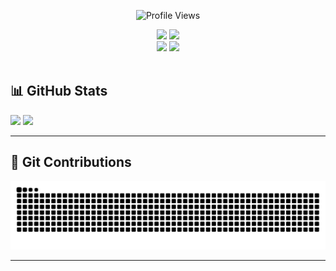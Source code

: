 <p align="center">
  <img src="https://count.getloli.com/@hygef-v4?name=hygef-v4&theme=original-new&padding=7&offset=4&align=center&scale=1&pixelated=1&darkmode=1&num=1942" alt="Profile Views" />
</p>

<div align="center">
	<a href="https://youtu.be/g_cJKcHtYag?si=bTtek0FLu2xlD5AS"><img src="https://lanyard.kyrie25.dev/api/761229776227794964?showBanner=true&bannerFilter=brightness(0.6)&imgStyle=square" /></a>  
	<a href="https://www.youtube.com/watch?v=PSwR6c8iV6o"><img src="https://spotify-recently-played-readme.vercel.app/api?user=31hqzd7myli3hipb2aozjsmc2jom&unique=true&count=3" height=200 /></a>
</div>

<div align="center">
	<a href="https://youtu.be/HYkHLZIC29U?si=bFJR9A3yo8O-eGqa"><img src="https://github-readme-stats.vercel.app/api?username=hygef-v4&include_all_commits=true&show_icons=true&count_private=true&custom_title=GitHub+Stats&theme=react&hide_border=true&v2=true" width=400 /></a>
	<a href="https://youtu.be/3-4xv2jKc9U?si=vYosSjUiHjEPsceK"><img src="https://github-readme-stats.vercel.app/api/top-langs?username=hygef-v4&theme=react&layout=compact&langs_count=8&card_width=415&hide_border=true&locale=ja" height=167 />  </a>
</div>
</br>

## 📊 GitHub Stats
![](https://github-readme-stats.vercel.app/api?username=hygef-v4&theme=dark&hide_border=true&show_icons=true)  ![](https://github-readme-stats.vercel.app/api/top-langs/?username=hygef-v4&theme=dark&hide_border=true&layout=compact)


---

## 🐍 Git Contributions
<img src="https://raw.githubusercontent.com/hygef-v4/hygef-v4/output/snake.svg" alt="Snake animation" />

---

<!-- ## 🧮 LeetCode Stats
![LeetCode Stats](https://leetcard.jacoblin.cool/hungsct1702?theme=dark&font=Molengo&ext=heatmap)  
-->
<!--  <h3>
  I am the leader of the <a href="https://github.com/Koteru-Haiku" style="color: blue; text-decoration: none; ">Haiku team</a>
</h3>  -->


